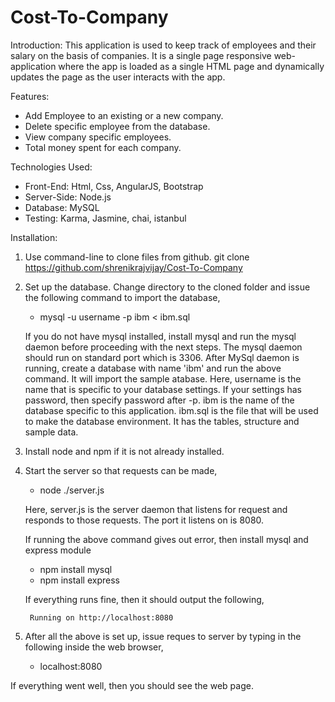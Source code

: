 # Cost-To-Company
Introduction:
	This application is used to keep track of employees and their salary on the basis of companies. It is a single page responsive web-application where the app is loaded as a single HTML page and dynamically updates the page as the user interacts with the app.
	
Features:

* Add Employee to an existing or a new company.						
* Delete specific employee from the database.							
* View company specific employees.						
* Total money spent for each company.				

Technologies Used:

* Front-End: Html, Css, AngularJS, Bootstrap
* Server-Side: Node.js
* Database: MySQL
* Testing: Karma, Jasmine, chai, istanbul 

Installation:
1. Use command-line to clone files from github.
		git clone https://github.com/shrenikrajvijay/Cost-To-Company

2. Set up the database. Change directory to the cloned folder and issue the following command to import the database,
	- mysql -u username -p ibm < ibm.sql
	
	If you do not have mysql installed, install mysql and run the mysql daemon before proceeding with the next steps. The mysql daemon should run on standard port which is 3306.
	After MySql daemon is running, create a database with name 'ibm' and run the above command. It will import the sample atabase. Here, username is the name that is specific to your database settings. If your settings has password, then specify password after -p. ibm is the name of the database specific to this application. ibm.sql is the file that will be used to make the database environment. It has the tables, structure and sample data.

3. Install node and npm if it is not already installed.

4. Start the server so that requests can be made,
	- node ./server.js
	
	Here, server.js is the server daemon that listens for request and responds to those requests. The port it listens on is 8080.

	If running the above command gives out error, then install mysql and express module 
	- npm install mysql
	- npm install express

	If everything runs fine, then it should output the following,

		Running on http://localhost:8080

5. After all the above is set up, issue reques to server by typing in the following inside the web browser,
	- localhost:8080

If everything went well, then you should see the web page.
